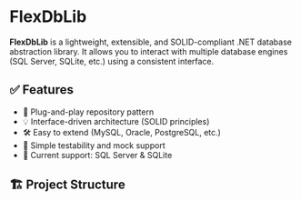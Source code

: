 # FlexDbLib

**FlexDbLib** is a lightweight, extensible, and SOLID-compliant .NET database abstraction library. It allows you to interact with multiple database engines (SQL Server, SQLite, etc.) using a consistent interface.

## ✅ Features

- 🔌 Plug-and-play repository pattern
- 💡 Interface-driven architecture (SOLID principles)
- 🛠 Easy to extend (MySQL, Oracle, PostgreSQL, etc.)
- 🧪 Simple testability and mock support
- 💾 Current support: SQL Server & SQLite

## 🏗️ Project Structure

